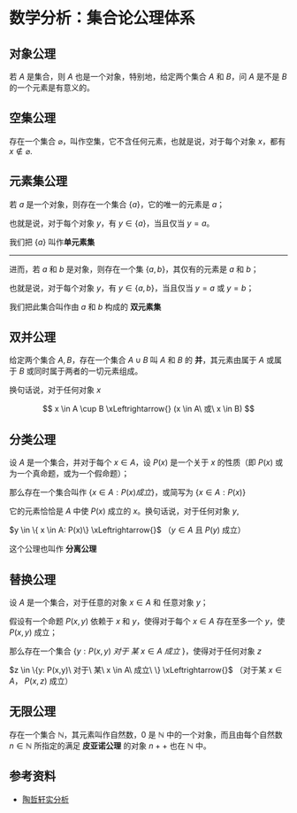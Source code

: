 # 数学分析：集合论公理体系

[annotation]: <id> (1abcf03b-f626-48a2-8912-6b58177ef1be)
[annotation]: <status> (public)
[annotation]: <create_time> (2020-03-18 23:40:35)
[annotation]: <category> (数学理论)
[annotation]: <comments> (false)
[annotation]: <topic> (数学分析)
[annotation]: <index> (11)
[annotation]: <url> (http://blog.ccyg.studio/article/1abcf03b-f626-48a2-8912-6b58177ef1be)

<input class='mathjax align' value='left' type='hidden'/>

## 对象公理

若 $A$ 是集合，则 $A$ 也是一个对象，特别地，给定两个集合 $A$ 和 $B$，问 $A$ 是不是 $B$ 的一个元素是有意义的。

## 空集公理

存在一个集合 $\varnothing$，叫作空集，它不含任何元素，也就是说，对于每个对象 $x$，都有 $x \notin \varnothing$.

## 元素集公理

若 $a$ 是一个对象，则存在一个集合 $\{a\}$，它的唯一的元素是 $a$；

也就是说，对于每个对象 $y$，有 $y \in \{a\}$，当且仅当 $y=a$。

我们把 $\{a\}$ 叫作**单元素集**

---

进而，若 $a$ 和 $b$ 是对象，则存在一个集 $\{a,b\}$，其仅有的元素是 $a$ 和 $b$；

也就是说，对于每个对象 $y$，有 $y \in \{a,b\}$，当且仅当 $y=a$ 或 $y = b$；

我们把此集合叫作由 $a$ 和 $b$ 构成的 **双元素集**

## 双并公理

给定两个集合 $A,B$，存在一个集合 $A \cup B$ 叫 $A$ 和 $B$ 的 **并**，其元素由属于 $A$ 或属于 $B$ 或同时属于两者的一切元素组成。


换句话说，对于任何对象 $x$

$$
x \in A \cup B \xLeftrightarrow{} (x \in A\ 或\ x \in B)
$$

## 分类公理

设 $A$ 是一个集合，并对于每个 $x \in A$，设 $P(x)$ 是一个关于 $x$ 的性质（即 $P(x)$ 或为一个真命题，或为一个假命题）；

那么存在一个集合叫作 $\{ x \in A: P(x)成立\}$，或简写为 $\{ x \in A: P(x)\}$

它的元素恰恰是 $A$ 中使 $P(x)$ 成立的 $x$。换句话说，对于任何对象 $y$,

$y \in \{ x \in A: P(x)\} \xLeftrightarrow{}$ （$y \in A$ 且 $P(y)$ 成立）

这个公理也叫作 **分离公理**

## 替换公理


设 $A$ 是一个集合，对于任意的对象 $x \in A$ 和 任意对象 $y$；

假设有一个命题 $P(x,y)$ 依赖于 $x$ 和 $y$，使得对于每个 $x \in A$ 存在至多一个 $y$，使 $P(x, y)$ 成立；

那么存在一个集合 $\{y: P(x,y)\ 对于\ 某\ x \in A\ 成立\ \}$，使得对于任何对象 $z$

$z \in \{y: P(x,y)\ 对于\ 某\ x \in A\ 成立\ \} \xLeftrightarrow{}$ （对于某 $x \in A$， $P(x,z)$ 成立）

## 无限公理

存在一个集合 $\mathbb{N}$，其元素叫作自然数，0
是 $\mathbb{N}$ 中的一个对象，而且由每个自然数 $n \in \mathbb{N}$ 所指定的满足 **皮亚诺公理** 的对象 $n++$ 也在 $\mathbb{N}$ 中。

## 参考资料

- [陶哲轩实分析](https://book.douban.com/subject/3235486/)